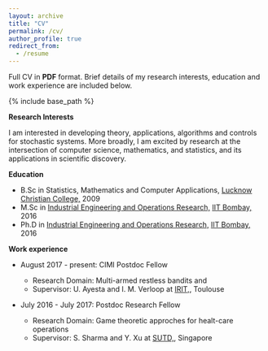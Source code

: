 ```yaml
---
layout: archive
title: "CV"
permalink: /cv/
author_profile: true
redirect_from:
  - /resume
---
```


Full CV in <b>PDF</b> format. Brief details of my research interests, education and work experience are included below.

{% include base_path %}

  
<b>Research Interests</b>

I am interested in developing theory, applications, algorithms and controls for stochastic systems. More broadly, I am excited by research at the intersection of computer science, mathematics, and statistics, and its applications in scientific discovery.

<b>Education</b>
* B.Sc in Statistics, Mathematics and Computer Applications, <a href="http://www.lcdc.edu.in/" target="_blank">Lucknow Christian College,</a> 2009
* M.Sc in <a href="http://www.ieor.iitb.ac.in/" target="_blank">Industrial Engineering and Operations Research,</a> <a href="http://www.iitb.ac.in/" target="_blank">IIT Bombay,</a> 2016
* Ph.D in <a href="http://www.ieor.iitb.ac.in/" target="_blank">Industrial Engineering and Operations Research,</a> <a href="http://www.iitb.ac.in/" target="_blank">IIT Bombay,</a> 2016

<b>Work experience</b>
* August 2017 - present: CIMI Postdoc Fellow
  * Research Domain: Multi-armed restless bandits and 
  * Supervisor: U. Ayesta and I. M. Verloop at <a href="https://www.irit.fr/" target="_blank">IRIT,</a>, Toulouse

* July 2016 - July 2017: Postdoc Research Fellow
  * Research Domain: Game theoretic approches for healt-care operations 
  * Supervisor: S. Sharma and Y. Xu at <a href="https://www.sutd.edu.sg/" target="_blank">SUTD,</a>, Singapore
